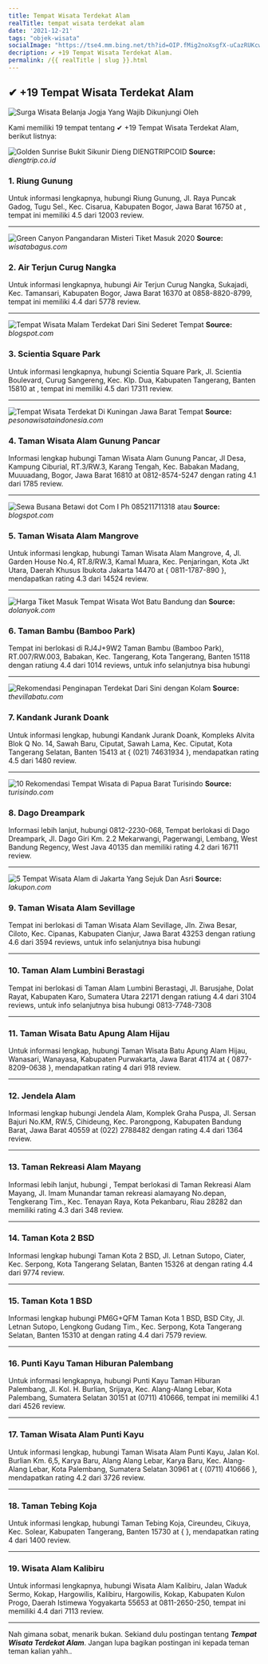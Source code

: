 ```yaml
---
title: Tempat Wisata Terdekat Alam
realTitle: tempat wisata terdekat alam
date: '2021-12-21'
tags: "objek-wisata"
socialImage: "https://tse4.mm.bing.net/th?id=OIP.fMig2noXsgfX-uCazRUKcwHaFj&amp;pid=15.1"
decription: ✔ +19 Tempat Wisata Terdekat Alam.
permalink: /{{ realTitle | slug }}.html
---
```


## ✔ +19 Tempat Wisata Terdekat Alam

![Surga Wisata Belanja Jogja Yang Wajib Dikunjungi Oleh ](https://viewjogja.com/wp-content/uploads/2018/10/Pasar-Malam-Malioboro-Yogyakarta_wm.jpg)



Kami memiliki 19 tempat tentang ✔ +19 Tempat Wisata Terdekat Alam, berikut listnya:



![Golden Sunrise Bukit Sikunir Dieng  DIENGTRIPCOID](https://tse4.mm.bing.net/th?id=OIP.H8EmLwRBmI0-iiwrvBjzvAHaE8&amp;pid=15.1)
**Source:** _diengtrip.co.id_


### 1. Riung Gunung



Untuk informasi lengkapnya, hubungi Riung Gunung, Jl. Raya Puncak Gadog, Tugu Sel., Kec. Cisarua, Kabupaten Bogor, Jawa Barat 16750 at , tempat ini memiliki 4.5 dari 12003 review.

---


![ Green Canyon Pangandaran Misteri  Tiket Masuk 2020](https://tse1.mm.bing.net/th?id=OIP.I-65jg3MJEGixmYCeIX34wHaEo&amp;pid=15.1)
**Source:** _wisatabagus.com_


### 2. Air Terjun Curug Nangka



Untuk informasi lengkapnya, hubungi Air Terjun Curug Nangka, Sukajadi, Kec. Tamansari, Kabupaten Bogor, Jawa Barat 16370 at 0858-8820-8799, tempat ini memiliki 4.4 dari 5778 review.

---


![Tempat Wisata Malam Terdekat Dari Sini  Sederet Tempat](https://tse1.mm.bing.net/th?id=OIP.QlJrw5hBLzuMK46G_R3LDgHaE1&amp;pid=15.1)
**Source:** _blogspot.com_


### 3. Scientia Square Park



Untuk informasi lengkapnya, hubungi Scientia Square Park, Jl. Scientia Boulevard, Curug Sangereng, Kec. Klp. Dua, Kabupaten Tangerang, Banten 15810 at , tempat ini memiliki 4.5 dari 17311 review.

---


![Tempat Wisata Terdekat Di Kuningan Jawa Barat  Tempat ](https://tse4.mm.bing.net/th?id=OIP.441Yj87l5JWNZU020WkEnQHaE6&amp;pid=15.1)
**Source:** _pesonawisataindonesia.com_


### 4. Taman Wisata Alam Gunung Pancar



Informasi lengkap hubungi Taman Wisata Alam Gunung Pancar, Jl Desa, Kampung Ciburial, RT.3/RW.3, Karang Tengah, Kec. Babakan Madang, Muuuadang, Bogor, Jawa Barat 16810 at 0812-8574-5247 dengan rating 4.1 dari 1785 review.

---


![Sewa Busana Betawi dot Com I Ph 085211711318 atau ](https://tse1.mm.bing.net/th?id=OIP.lC49U08_Xu2FX9Cc87GgnwHaLH&amp;pid=15.1)
**Source:** _blogspot.com_


### 5. Taman Wisata Alam Mangrove



Untuk informasi lengkap, hubungi Taman Wisata Alam Mangrove, 4, Jl. Garden House No.4, RT.8/RW.3, Kamal Muara, Kec. Penjaringan, Kota Jkt Utara, Daerah Khusus Ibukota Jakarta 14470 at { 0811-1787-890 }, mendapatkan rating 4.3 dari 14524 review.

---


![ Harga Tiket Masuk Tempat Wisata Wot Batu Bandung dan ](https://tse3.mm.bing.net/th?id=OIP.u6PxCxyhaXp4yvQGWpA0dgHaHh&amp;pid=15.1)
**Source:** _dolanyok.com_


### 6. Taman Bambu (Bamboo Park)



Tempat ini berlokasi di RJ4J+9W2 Taman Bambu (Bamboo Park), RT.007/RW.003, Babakan, Kec. Tangerang, Kota Tangerang, Banten 15118 dengan ratiung 4.4 dari 1014 reviews, untuk info selanjutnya bisa hubungi 

---


![Rekomendasi Penginapan Terdekat Dari Sini dengan Kolam ](https://tse2.mm.bing.net/th?id=OIP.j9P6tYXWm3t72BEWZNb2hgHaEK&amp;pid=15.1)
**Source:** _thevillabatu.com_


### 7. Kandank Jurank Doank



Untuk informasi lengkap, hubungi Kandank Jurank Doank, Kompleks Alvita Blok Q No. 14, Sawah Baru, Ciputat, Sawah Lama, Kec. Ciputat, Kota Tangerang Selatan, Banten 15413 at { (021) 74631934 }, mendapatkan rating 4.5 dari 1480 review.

---


![10 Rekomendasi Tempat Wisata di Papua Barat  Turisindo](https://tse4.mm.bing.net/th?id=OIP.74F5d-Pn367JJa7IsHCidAHaEc&amp;pid=15.1)
**Source:** _turisindo.com_


### 8. Dago Dreampark



Informasi lebih lanjut, hubungi 0812-2230-068, Tempat berlokasi di Dago Dreampark, Jl. Dago Giri Km. 2.2 Mekarwangi, Pagerwangi, Lembang, West Bandung Regency, West Java 40135 dan memiliki rating 4.2 dari 16711 review.

---


![5 Tempat Wisata Alam di Jakarta Yang Sejuk Dan Asri](https://tse3.mm.bing.net/th?id=OIP.3NgqCgwjbzGsx3UKa9URIQHaDt&amp;pid=15.1)
**Source:** _lakupon.com_


### 9. Taman Wisata Alam Sevillage



Tempat ini berlokasi di Taman Wisata Alam Sevillage, Jln. Ziwa Besar, Ciloto, Kec. Cipanas, Kabupaten Cianjur, Jawa Barat 43253 dengan ratiung 4.6 dari 3594 reviews, untuk info selanjutnya bisa hubungi 

---


### 10. Taman Alam Lumbini Berastagi



Tempat ini berlokasi di Taman Alam Lumbini Berastagi, Jl. Barusjahe, Dolat Rayat, Kabupaten Karo, Sumatera Utara 22171 dengan ratiung 4.4 dari 3104 reviews, untuk info selanjutnya bisa hubungi 0813-7748-7308

---


### 11. Taman Wisata Batu Apung Alam Hijau



Untuk informasi lengkap, hubungi Taman Wisata Batu Apung Alam Hijau, Wanasari, Wanayasa, Kabupaten Purwakarta, Jawa Barat 41174 at { 0877-8209-0638 }, mendapatkan rating 4 dari 918 review.

---


### 12. Jendela Alam



Informasi lengkap hubungi Jendela Alam, Komplek Graha Puspa, Jl. Sersan Bajuri No.KM, RW.5, Cihideung, Kec. Parongpong, Kabupaten Bandung Barat, Jawa Barat 40559 at (022) 2788482 dengan rating 4.4 dari 1364 review.

---


### 13. Taman Rekreasi Alam Mayang



Informasi lebih lanjut, hubungi , Tempat berlokasi di Taman Rekreasi Alam Mayang, Jl. Imam Munandar taman rekreasi alamayang No.depan, Tengkerang Tim., Kec. Tenayan Raya, Kota Pekanbaru, Riau 28282 dan memiliki rating 4.3 dari 348 review.

---


### 14. Taman Kota 2 BSD



Informasi lengkap hubungi Taman Kota 2 BSD, Jl. Letnan Sutopo, Ciater, Kec. Serpong, Kota Tangerang Selatan, Banten 15326 at  dengan rating 4.4 dari 9774 review.

---


### 15. Taman Kota 1 BSD



Informasi lengkap hubungi PM6G+QFM Taman Kota 1 BSD, BSD City, Jl. Letnan Sutopo, Lengkong Gudang Tim., Kec. Serpong, Kota Tangerang Selatan, Banten 15310 at  dengan rating 4.4 dari 7579 review.

---


### 16. Punti Kayu Taman Hiburan Palembang



Untuk informasi lengkapnya, hubungi Punti Kayu Taman Hiburan Palembang, Jl. Kol. H. Burlian, Srijaya, Kec. Alang-Alang Lebar, Kota Palembang, Sumatera Selatan 30151 at (0711) 410666, tempat ini memiliki 4.1 dari 4526 review.

---


### 17. Taman Wisata Alam Punti Kayu



Untuk informasi lengkap, hubungi Taman Wisata Alam Punti Kayu, Jalan Kol. Burlian Km. 6,5, Karya Baru, Alang Alang Lebar, Karya Baru, Kec. Alang-Alang Lebar, Kota Palembang, Sumatera Selatan 30961 at { (0711) 410666 }, mendapatkan rating 4.2 dari 3726 review.

---


### 18. Taman Tebing Koja



Untuk informasi lengkap, hubungi Taman Tebing Koja, Cireundeu, Cikuya, Kec. Solear, Kabupaten Tangerang, Banten 15730 at {  }, mendapatkan rating 4 dari 1400 review.

---


### 19. Wisata Alam Kalibiru



Untuk informasi lengkapnya, hubungi Wisata Alam Kalibiru, Jalan Waduk Sermo, Kokap, Hargowilis, Kalibiru, Hargowilis, Kokap, Kabupaten Kulon Progo, Daerah Istimewa Yogyakarta 55653 at 0811-2650-250, tempat ini memiliki 4.4 dari 7113 review.

---









Nah gimana sobat, menarik bukan. Sekiand dulu postingan tentang ***Tempat Wisata Terdekat Alam***. Jangan lupa bagikan postingan ini kepada teman teman kalian yahh..
